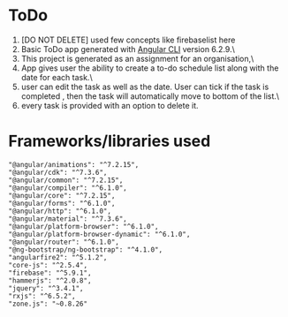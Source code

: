 # ToDo

 1. [DO NOT DELETE] used few concepts like firebaselist here
 2. Basic ToDo app generated with [Angular CLI](https://github.com/angular/angular-cli) version 6.2.9.\
 3. This project is generated as an assignment for an organisation,\
 4. App gives user the ability to create a to-do schedule list along with the date for each task.\
 5. user can edit the task as well as the date.  User can tick if the task is completed , then the task will automatically move to bottom of the list.\
 6. every task  is provided with an option to delete it.
 
 # Frameworks/libraries used
  
    "@angular/animations": "^7.2.15",
    "@angular/cdk": "^7.3.6",
    "@angular/common": "^7.2.15",
    "@angular/compiler": "^6.1.0",
    "@angular/core": "^7.2.15",
    "@angular/forms": "^6.1.0",
    "@angular/http": "^6.1.0",
    "@angular/material": "^7.3.6",
    "@angular/platform-browser": "^6.1.0",
    "@angular/platform-browser-dynamic": "^6.1.0",
    "@angular/router": "^6.1.0",
    "@ng-bootstrap/ng-bootstrap": "^4.1.0",
    "angularfire2": "^5.1.2",
    "core-js": "^2.5.4",
    "firebase": "^5.9.1",
    "hammerjs": "^2.0.8",
    "jquery": "^3.4.1",
    "rxjs": "^6.5.2",
    "zone.js": "~0.8.26"
